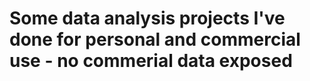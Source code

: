 # Some data analysis projects I've done for personal and commercial use - no commerial data exposed 
